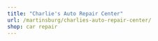 ```yaml
---
title: "Charlie's Auto Repair Center"
url: /martinsburg/charlies-auto-repair-center/
shop: car repair
---
```


